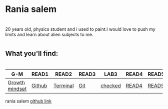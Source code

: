 
# Rania salem 
#
20 years old, physics student and i used to paint.I would love to push my limits and learn about alien subjects to me.
#
## What you'll find:
#
| G-M  | READ1   | READ2   |READ3   | LAB3| READ4 | READ5| LAB4|
| ---| --- | ---|---|---|---|---|---|
|  [Growth mindset](https://raniasalem9998.github.io/learning-journal/G-M) | [Github](https://raniasalem9998.github.io/learning-journal/READ1)       | [Terminal](https://raniasalem9998.github.io/learning-journal/READ2)     | [Git](https://raniasalem9998.github.io/learning-journal/READ3)       | [checked](https://raniasalem9998.github.io/learning-journal/LAB3) |[READ4](https://raniasalem9998.github.io/learning-journal/read4.html)|[READ5](https://raniasalem9998.github.io/learning-journal/read5.html)|[LAB4](https://raniasalem9998.github.io/us/us)|



rania salem 
[github link](https://github.com/raniasalem9998)
